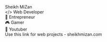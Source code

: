 Sheikh MiZan <br>
</> Web Developer <br>
💼 Entrepreneur <br>
🎮 Gamer <br>
🎥 Youtuber <br>
Use this link for web projects -
sheikhmizan.com
